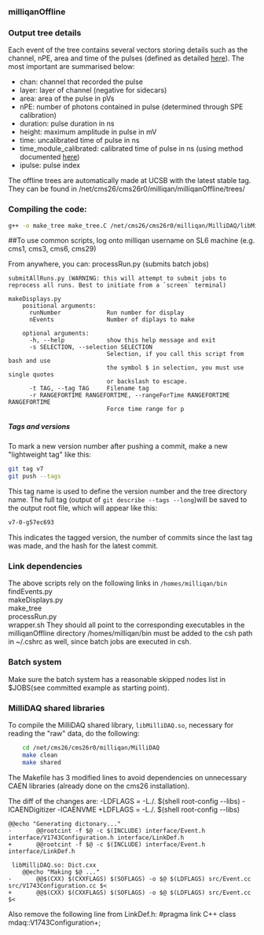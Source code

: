 ### milliqanOffline

### Output tree details

Each event of the tree contains several vectors storing details such as the channel, nPE, area and time of the pulses (defined as detailed [here](https://indico.cern.ch/event/684514/contributions/2806409/attachments/1568387/2472867/Heller_MilliqanCollaboration_0930.pdf)). The most important are summarised below:

- chan: channel that recorded the pulse
- layer: layer of channel (negative for sidecars)
- area: area of the pulse in pVs
- nPE: number of photons contained in pulse (determined through SPE calibration)
- duration: pulse duration in ns
- height: maximum amplitude in pulse in mV
- time: uncalibrated time of pulse in ns
- time_module_calibrated: calibrated time of pulse in ns (using method documented [here](https://indico.cern.ch/event/684514/contributions/2806411/attachments/1568388/2472920/milliqanYearlyMeetingMC.pdf))
- ipulse: pulse index

The offline trees are automatically made at UCSB with the latest stable tag. They can be found in /net/cms26/cms26r0/milliqan/milliqanOffline/trees/

### Compiling the code:
```bash
g++ -o make_tree make_tree.C /net/cms26/cms26r0/milliqan/MilliDAQ/libMilliDAQ.so ``root-config --cflags --glibs`` -Wno-narrowing
```
##To use common scripts, log onto milliqan username on SL6 machine (e.g. cms1, cms3, cms6, cms29)

From anywhere, you can:
	processRun.py <runNumber> (submits batch jobs)

	submitAllRuns.py (WARNING: this will attempt to submit jobs to reprocess all runs. Best to initiate from a `screen` terminal)

	makeDisplays.py 
		positional arguments:
		  runNumber             Run number for display
		  nEvents               Number of diplays to make

		optional arguments:
		  -h, --help            show this help message and exit
		  -s SELECTION, --selection SELECTION
		                        Selection, if you call this script from bash and use
		                        the symbol $ in selection, you must use single quotes
		                        or backslash to escape.
		  -t TAG, --tag TAG     Filename tag
		  -r RANGEFORTIME RANGEFORTIME, --rangeForTime RANGEFORTIME RANGEFORTIME
		                        Force time range for p



##### Tags and versions #######
To mark a new version number after pushing a commit, make a new "lightweight tag" like this:
```bash
git tag v7
git push --tags
```
This tag name is used to define the version number and the tree directory name.
The full tag (output of `git describe --tags --long`)will be saved to the output root file, which will appear like this:
```bash
v7-0-g57ec693
```
This indicates the tagged version, the number of commits since the last tag was made, and the hash for the latest commit.



### Link dependencies
The above scripts rely on the following links in `/homes/milliqan/bin`
	findEvents.py  
	makeDisplays.py  
	make_tree  
	processRun.py  
	wrapper.sh
They should all point to the corresponding executables in the milliqanOffline directory
/homes/milliqan/bin must be added to the csh path in ~/.cshrc as well, since batch jobs are executed in csh.

### Batch system
Make sure the batch system has a reasonable skipped nodes list in $JOBS(see committed example as starting point).

### MilliDAQ shared libraries
To compile the MilliDAQ shared library, `libMilliDAQ.so`, necessary for reading the "raw" data, do the following:
```bash
	cd /net/cms26/cms26r0/milliqan/MilliDAQ
	make clean
	make shared
```
The Makefile has 3 modified lines to avoid dependencies on unnecessary CAEN libraries (already done on the cms26 installation).

The diff of the changes are:
	-LDFLAGS = -L./. $(shell root-config --libs) -lCAENDigitizer -lCAENVME
	+LDFLAGS = -L./. $(shell root-config --libs)

	@@echo "Generating dictonary..."
	-       @@rootcint -f $@ -c $(INCLUDE) interface/Event.h interface/V1743Configuration.h interface/LinkDef.h
	+       @@rootcint -f $@ -c $(INCLUDE) interface/Event.h interface/LinkDef.h

	 libMilliDAQ.so: Dict.cxx
        @@echo "Making $@ ..."
	-       @@$(CXX) $(CXXFLAGS) $(SOFLAGS) -o $@ $(LDFLAGS) src/Event.cc src/V1743Configuration.cc $<
	+       @@$(CXX) $(CXXFLAGS) $(SOFLAGS) -o $@ $(LDFLAGS) src/Event.cc $<


Also remove the following line from LinkDef.h:
#pragma link C++ class mdaq::V1743Configuration+;







